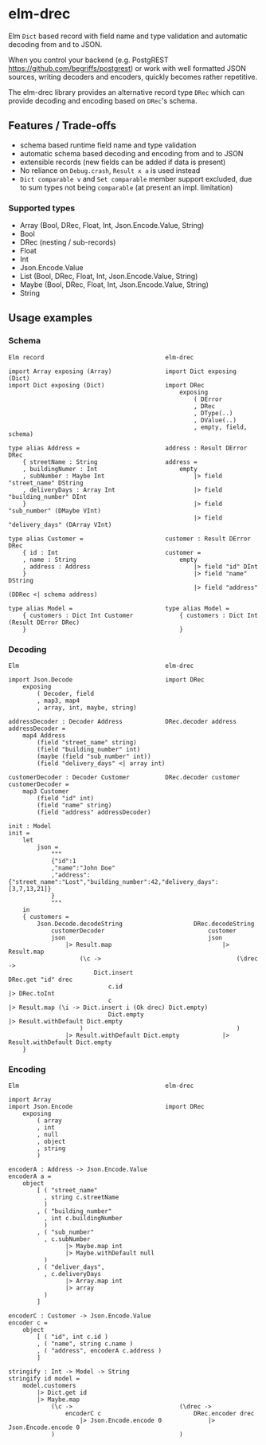 # elm-drec

Elm `Dict` based record with field name and type validation and automatic
decoding from and to JSON.

When you control your backend (e.g. PostgREST <https://github.com/begriffs/postgrest>)
or work with well formatted JSON sources, writing decoders and encoders,
quickly becomes rather repetitive.

The elm-drec library provides an alternative record type `DRec` which can provide
decoding and encoding based on `DRec`'s schema.

## Features / Trade-offs
  * schema based runtime field name and type validation
  * automatic schema based decoding and encoding from and to JSON
  * extensible records (new fields can be added if data is present)
  * No reliance on `Debug.crash`, `Result x a` is used instead
  * `Dict comparable v` and `Set comparable` member support excluded,
    due to sum types not being `comparable` (at present an impl. limitation)

### Supported types
  * Array (Bool, DRec, Float, Int, Json.Encode.Value, String)
  * Bool
  * DRec (nesting / sub-records)
  * Float
  * Int
  * Json.Encode.Value
  * List (Bool, DRec, Float, Int, Json.Encode.Value, String)
  * Maybe (Bool, DRec, Float, Int, Json.Encode.Value, String)
  * String

## Usage examples

### Schema
```
Elm record                                  elm-drec

import Array exposing (Array)               import Dict exposing (Dict)
import Dict exposing (Dict)                 import DRec
                                                exposing
                                                    ( DError
                                                    , DRec
                                                    , DType(..)
                                                    , DValue(..)
                                                    , empty, field, schema)

type alias Address =                        address : Result DError DRec
    { streetName : String                   address =
    , buildingNumer : Int                       empty
    , subNumber : Maybe Int                         |> field "street_name" DString
    , deliveryDays : Array Int                      |> field "building_number" DInt
    }                                               |> field "sub_number" (DMaybe VInt)
                                                    |> field "delivery_days" (DArray VInt)

type alias Customer =                       customer : Result DError DRec
    { id : Int                              customer =
    , name : String                             empty
    , address : Address                             |> field "id" DInt
    }                                               |> field "name" DString
                                                    |> field "address" (DDRec <| schema address)

type alias Model =                          type alias Model =
    { customers : Dict Int Customer             { customers : Dict Int (Result DError DRec)
    }                                           }
```

### Decoding
```
Elm                                         elm-drec

import Json.Decode                          import DRec
    exposing
        ( Decoder, field
        , map3, map4
        , array, int, maybe, string)

addressDecoder : Decoder Address            DRec.decoder address
addressDecoder =
    map4 Address
        (field "street_name" string)
        (field "building_number" int)
        (maybe (field "sub_number" int))
        (field "delivery_days" <| array int)

customerDecoder : Decoder Customer          DRec.decoder customer
customerDecoder =
    map3 Customer
        (field "id" int)
        (field "name" string)
        (field "address" addressDecoder)

init : Model
init =
    let
        json =
            """
            {"id":1
            ,"name":"John Doe"
            ,"address":{"street_name":"Lost","building_number":42,"delivery_days":[3,7,13,21]}
            }
            """
    in
    { customers =
        Json.Decode.decodeString                    DRec.decodeString
            customerDecoder                             customer
            json                                        json
                |> Result.map                               |> Result.map
                    (\c ->                                      (\drec ->
                        Dict.insert                                 DRec.get "id" drec
                            c.id                                        |> DRec.toInt
                            c                                           |> Result.map (\i -> Dict.insert i (Ok drec) Dict.empty)
                            Dict.empty                                  |> Result.withDefault Dict.empty
                    )                                           )
                |> Result.withDefault Dict.empty            |> Result.withDefault Dict.empty
    }
```

### Encoding
```
Elm                                         elm-drec

import Array
import Json.Encode                          import DRec
    exposing
        ( array
        , int
        , null
        , object
        , string
        )

encoderA : Address -> Json.Encode.Value
encoderA a =
    object
        [ ( "street_name"
          , string c.streetName
          )
        , ( "building_number"
          , int c.buildingNumber
          )
        , ( "sub_number"
          , c.subNumber
                |> Maybe.map int
                |> Maybe.withDefault null
          )
        , ( "deliver_days",
          , c.deliveryDays
                |> Array.map int
                |> array
          )
        ]

encoderC : Customer -> Json.Encode.Value
encoder c =
    object
        [ ( "id", int c.id )
        , ( "name", string c.name )
        , ( "address", encoderA c.address )
        ]

stringify : Int -> Model -> String
stringify id model =
    model.customers
        |> Dict.get id
        |> Maybe.map
            (\c ->                              (\drec ->
                encoderC c                          DRec.encoder drec
                    |> Json.Encode.encode 0             |> Json.Encode.encode 0
            )                                   )
```
